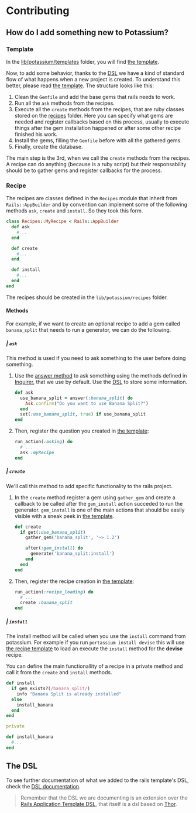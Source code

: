 # Contributing

## How do I add something new to Potassium?

### Template

In the [lib/potassium/templates](/lib/potassium/templates) folder, you will find [the template][the-template].

Now, to add some behavior, thanks to the [DSL](/docs/DSL.md) we have a kind of standard flow of what happens when a new project is created. To understand this better, please read [the template][the-template]. The structure looks like this:

1. Clean the `Gemfile` and add the base gems that rails needs to work.
2. Run all the `ask` methods from the recipes.
3. Execute all the `create` methods from the recipes, that are ruby classes stored on the [recipes](/lib/potassium/recipes) folder. Here you can specify what gems are needed and register callbacks based on this process, usually to execute things after the gem installation happened or after some other recipe finished his work.
4. Install the gems, filling the `Gemfile` before with all the gathered gems.
5. Finally, create the database.

The main step is the 3rd, when we call the `create` methods from the recipes. A recipe can do anything (because is a ruby script) but their responsability should be to gather gems and register callbacks for the process.

### Recipe

The recipes are classes defined in the `Recipes` module that inherit from
`Rails::AppBuilder` and by convention can implement some of the following
methods `ask`, `create` and `install`. So they took this form.

```ruby
class Recipes::MyRecipe < Rails::AppBuilder
  def ask
    #...
  end

  def create
    #...
  end

  def install
    #...
  end
end
```

The recipes should be created in the `lib/potassium/recipes` folder.

#### Methods

For example, if we want to create an optional recipe to add a gem called
`banana_split` that needs to run a generator, we can do the following.

##### | `ask`

This method is used if you need to ask something to the user before doing something.

1. Use the [answer method](DSL.md#answer-helpers) to ask something using the methods defined in [Inquirer](https://github.com/arlimus/inquirer.rb), that we use by default. Use the [DSL](/docs/dsl.md) to store some information.

    ```ruby
    def ask
      use_banana_split = answer(:banana_split) do
        Ask.confirm("Do you want to use Banana Split?")
      end
      set(:use_banana_split, true) if use_banana_split
    end
    ```

2. Then, register the question you created in [the template][the-template]:

    ```ruby
    run_action(:asking) do
      # ...
      ask :myRecipe
    end
    ```

##### | `create`

We'll call this method to add specific functionality to the rails project.

1. In the `create` method register a gem using `gather_gem` and create a callback to be called after the `gem_install` action succeded to run the generator. `gem_install` is one of the main actions that should be easily visible with a sneak peek in [the template][the-template].

    ```ruby
    def create
      if get(:use_banana_split)
        gather_gem('banana_split', '~> 1.2')

        after(:gem_install) do
          generate('banana_split:install')
        end
      end
    end
    ```

2. Then, register the recipe creation in [the template][the-template]:

    ```ruby
    run_action(:recipe_loading) do
      # ...
      create :banana_split
    end
    ```

##### | `install`

The install method will be called when you use the `install` command from potassium.
For example if you run `portassium install devise` this will use
[the recipe template](/lib/potassium/templates/recipe.rb) to load an execute the
`install` method for the **devise** recipe.

You can define the main functionallity of a recipe in a private method and call
it from the `create` and `install` methods.

```ruby
def install
  if gem_exists?(/banana_split/)
    info "Banana Split is already installed"
  else
    install_banana
  end
end

private

def install_banana
  #...
end
```


## The DSL

To see further documentation of what we added to the rails template's DSL, check the [DSL documentation](/docs/DSL.md).

> Remember that the DSL we are documenting is an extension over the [Rails Application Template DSL](http://edgeguides.rubyonrails.org/rails_application_templates.html), that itself is a dsl based on [Thor](https://github.com/erikhuda/thor/wiki).

[the-template]: /lib/potassium/templates/application.rb
